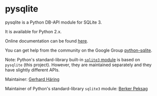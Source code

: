 pysqlite
========

pysqlite is a Python DB-API module for SQLite 3.

It is available for Python 2.x.

Online documentation can be found [here](https://pysqlite.readthedocs.org/en/latest/sqlite3.html).

You can get help from the community on the Google Group [python-sqlite](https://groups.google.com/forum/#!forum/).

Note: Python's standard-library built-in [`sqlite3` module](https://github.com/python/cpython/tree/master/Modules/_sqlite) is based on `pysqlite` (this project). However, they are maintained separately and they have slightly different APIs.

Maintainer: [Gerhard Häring](https://github.com/ghaering)

Maintainer of Python's standard-library `sqlite3` module: [Berker Peksag](https://github.com/berkerpeksag)
